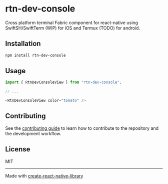 # rtn-dev-console

Cross platform terminal Fabric component for react-native using SwiftSH/SwiftTerm (WIP) for iOS and Termux (TODO) for android.

## Installation

```sh
npm install rtn-dev-console
```

## Usage

```js
import { RtnDevConsoleView } from "rtn-dev-console";

// ...

<RtnDevConsoleView color="tomato" />
```

## Contributing

See the [contributing guide](CONTRIBUTING.md) to learn how to contribute to the repository and the development workflow.

## License

MIT

---

Made with [create-react-native-library](https://github.com/callstack/react-native-builder-bob)
